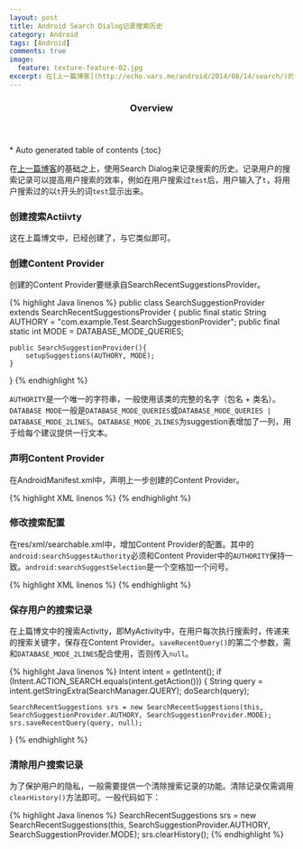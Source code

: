 ```yaml
---
layout: post
title: Android Search Dialog记录搜索历史
category: Android
tags: [Android]
comments: true
image:
  feature: texture-feature-02.jpg
excerpt: 在[上一篇博客](http://echo.vars.me/android/2014/08/14/search/)的基础之上，使用Search Dialog来记录搜索的历史。记录用户的搜索记录可以提高用户搜索的效率，例如在用户搜索过`test`后，用户输入了`t`，将用户搜索过的以`t`开头的词`test`显示出来。
---
```


<section id="table-of-contents" class="toc">
  <header>
    <h3>Overview</h3>
  </header>
<div id="drawer" markdown="1">
*  Auto generated table of contents
{:toc}
</div>
</section>

在[上一篇博客](http://echo.vars.me/android/2014/08/14/search/)的基础之上，使用Search Dialog来记录搜索的历史。记录用户的搜索记录可以提高用户搜索的效率，例如在用户搜索过`test`后，用户输入了`t`，将用户搜索过的以`t`开头的词`test`显示出来。

### 创建搜索Actiivty

这在上篇博文中，已经创建了，与它类似即可。

### 创建Content Provider

创建的Content Provider要继承自SearchRecentSuggestionsProvider。

{% highlight Java linenos %}
public class SearchSuggestionProvider extends SearchRecentSuggestionsProvider {
    public final static String AUTHORY = "com.example.Test.SearchSuggestionProvider";
    public final static int MODE = DATABASE_MODE_QUERIES;

    public SearchSuggestionProvider(){
        setupSuggestions(AUTHORY, MODE);
    }
}
{% endhighlight %}

`AUTHORITY`是一个唯一的字符串，一般使用该类的完整的名字（包名 + 类名）。`DATABASE MODE`一般是`DATABASE_MODE_QUERIES`或`DATABASE_MODE_QUERIES | DATABASE_MODE_2LINES`。`DATABASE_MODE_2LINES`为suggestion表增加了一列，用于给每个建议提供一行文本。

### 声明Content Provider

在AndroidManifest.xml中，声明上一步创建的Content Provider。

{% highlight XML linenos %}
<provider android:authorities="com.example.Test.SearchSuggestionProvider" android:name=".SearchSuggestionProvider"></provider>
{% endhighlight %}

### 修改搜索配置

在res/xml/searchable.xml中，增加Content Provider的配置。其中的`android:searchSuggestAuthority`必须和Content Provider中的`AUTHORITY`保持一致。`android:searchSuggestSelection`是一个空格加一个问号。

{% highlight XML linenos %}
<searchable xmlns:android="http://schemas.android.com/apk/res/android"
            android:label="@string/app_name"
            android:hint="@string/hint"
            android:searchSuggestAuthority="com.example.Test.SearchSuggestionProvider"
            android:searchSuggestSelection=" ?"
        >
</searchable>
{% endhighlight %}

### 保存用户的搜索记录

在上篇博文中的搜索Activity，即MyActivity中，在用户每次执行搜索时，传递来的搜索关键字，保存在Content Provider。`saveRecentQuery()`的第二个参数，需和`DATABASE_MODE_2LINES`配合使用，否则传入`null`。

{% highlight Java linenos %}
Intent intent = getIntent();
if (Intent.ACTION_SEARCH.equals(intent.getAction())) {
	String query = intent.getStringExtra(SearchManager.QUERY);
	doSearch(query);

	SearchRecentSuggestions srs = new SearchRecentSuggestions(this, SearchSuggestionProvider.AUTHORY, SearchSuggestionProvider.MODE);
	srs.saveRecentQuery(query, null);
}
{% endhighlight %}

### 清除用户搜索记录

为了保护用户的隐私，一般需要提供一个清除搜索记录的功能。清除记录仅需调用`clearHistory()`方法即可。一般代码如下：


{% highlight Java linenos %}
SearchRecentSuggestions srs = new SearchRecentSuggestions(this, SearchSuggestionProvider.AUTHORY, SearchSuggestionProvider.MODE);
srs.clearHistory();
{% endhighlight %}
